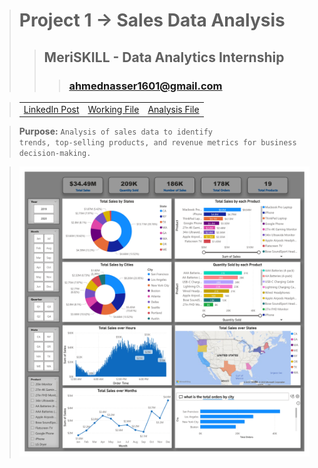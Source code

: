 > # **Project 1 -> Sales Data Analysis**
>> ## **MeriSKILL - Data Analytics Internship**
>>> ### **ahmednasser1601@gmail.com**

> <table align="center"><tr><td><a href="https://www.linkedin.com/posts/ahmednasser1601_1st-project-sales-data-analysis-activity-7106132142715236352-c_sJ?utm_source=share&utm_medium=member_desktop">LinkedIn Post</a></td><td><a href="Sales-Data-Analysis.pbit">Working File</a></td><td><a href="Sales-Data-Analysis.pdf">Analysis File</a></td></tr></table>

> **Purpose:** <code>Analysis of sales data to identify trends, top-selling products, and revenue metrics for business decision-making.</code>

> <img src="Visualization.jpg"/>

